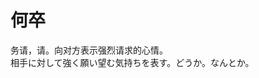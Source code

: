 # 何卒

<div class="vocab-term">
<div class="vocab-term-title">务请，请。向对方表示强烈请求的心情。</div>
<div class="vocab-term-content">
相手に対して強く願い望む気持ちを表す。どうか。なんとか。
</div>
</div>